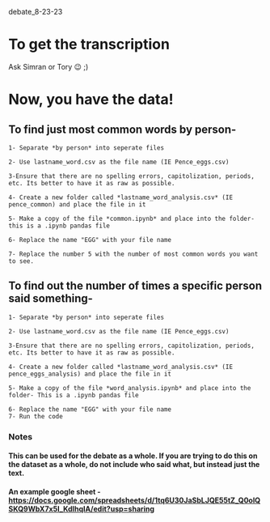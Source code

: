 debate_8-23-23

# To get the transcription
Ask Simran or Tory 😉 ;)

# Now, you have the data!

## To find just most common words by person-
    1- Separate *by person* into seperate files

    2- Use lastname_word.csv as the file name (IE Pence_eggs.csv)

    3-Ensure that there are no spelling errors, capitolization, periods, etc. Its better to have it as raw as possible. 

    4- Create a new folder called *lastname_word_analysis.csv* (IE pence_common) and place the file in it
   
    5- Make a copy of the file *common.ipynb* and place into the folder- this is a .ipynb pandas file
   
    6- Replace the name "EGG" with your file name

    7- Replace the number 5 with the number of most common words you want to see. 

## To find out the number of times a specific person said something-
    1- Separate *by person* into seperate files

    2- Use lastname_word.csv as the file name (IE Pence_eggs.csv)

    3-Ensure that there are no spelling errors, capitolization, periods, etc. Its better to have it as raw as possible. 

    4- Create a new folder called *lastname_word_analysis.csv* (IE pence_eggs_analysis) and place the file in it
   
    5- Make a copy of the file *word_analysis.ipynb* and place into the folder- This is a .ipynb pandas file
   
    6- Replace the name "EGG" with your file name
    7- Run the code





### Notes
#### This can be used for the debate as a whole. If you are trying to do this on the dataset as a whole, do not include who said what, but instead just the text. 
#### An example google sheet - https://docs.google.com/spreadsheets/d/1tq6U30JaSbLJQE55tZ_Q0olQSKQ9WbX7x5I_KdIhqIA/edit?usp=sharing
